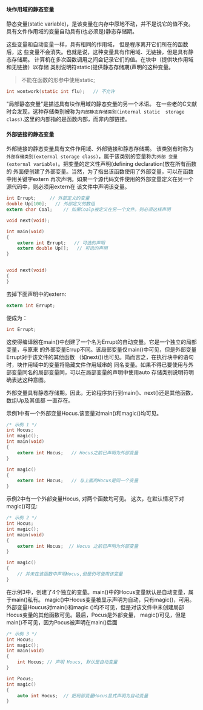 #### 块作用域的静态变量
静态变量(static variable)，是该变量在内存中原地不动，并不是说它的值不变。
具有文件作用域的变量自动具有(也必须是)静态存储期。

这些变量和自动变量一样，具有相同的作用域， 但是程序离开它们所在的函数后，这
些变量不会消失。也就是说，这种变量具有作用域、无链接，但是具有静态存储期。
计算机在多次函数调用之间会记录它们的值。在块中（提供块作用域和无链接）以存储
类别说明符static(提供静态存储期)声明的这种变量。


> 不能在函数的形参中使用static;
```c
int wontwork(static int flu);   // 不允许
```

"局部静态变量"是描述具有块作用域的静态变量的另一个术语。
在一些老的C文献时会发现，这种存储类别被称为`内部静态存储类别(internal static 
storage class)`.这里的内部指的是函数内部，而非内部链接。


####  外部链接的静态变量
外部链接的静态变量具有文件作用域、外部链接和静态存储期。
该类别有时称为`外部存储类别(external storage class)`，属于该类别的变量称为`外部
变量(external variable)`。把变量的定义性声明(defining declaration)放在所有函数的
外面便创建了外部变量。当然，为了指出该函数使用了外部变量，可以在函数中用关键字extern
再次声明。如果一个源代码文件使用的外部变量定义在另一个源代码中，则必须用extern在
该文件中声明该变量。

```c
int Errupt;     // 外部定义的变量
double Up[100];   // 外部定义的数组
extern char Coal;    // 如果Coalp被定义在另一个文件。则必须这样声明

void next(void);

int main(void)
{
	extern int Errupt;   // 可选的声明
	extern double Up[];   // 可选的声明
}


void next(void)
{
}
```

去掉下面声明中的extern:
```c
extern int Errupt;
```
便成为：
```c
int Errupt;
```
这使得编译器在main()中创建了一个名为Errupt的自动变量。它是一个独立的局部变量，与原来
的外部变量Errup不同。该局部变量仅main()中可见，但是外部变量Errupt对于该文件的其他函数
（如next())也可见。简而言之，在执行块中的语句时，块作用域中的变量将隐藏文件作用域串的
同名变量。如果不得已要使用与外部变量同名的局部变量同，可以在局部变量的声明中使用auto
存储类别说明符明确表达这种意图。

外部变量具有静态存储期。因此，无论程序执行到main()、next()还是其他函数，数组Up及其值都
一直存在。

示例1中有一个外部变量Hocus.该变量对main()和magic()均可见。
```c
/* 示例 1 */
int Hocus;
int magic();
int main(void)
{
	extern int Hocus;   // Hocus之前已声明为外部变量
}

int magic()
{
	extern int Hocus;   // 与上面的Hocus是同一个变量
}
```

示例2中有一个外部变量Hocus, 对两个函数均可见。
这次，在默认情况下对magic()可见:
```c
/* 示例 2 */
int Hocus;
int magic();
int main(void)
{
	extern int Hocus;  // Hocus 之前已声明为外部变量
}

int magic()
{
	// 并未在该函数中声明Hocus,但是仍可使用该变量
}
```

在示例3中，创建了4个独立的变量。main()中的Hocus变量默认是自动变量，属于main()私有。
magic()中Hocus变量被显示声明为自动，只有magic()，可用。外部变量Houcus对main()和magic
()均不可见，但是对该文件中未创建局部Hocus变量的其他函数可见。最后，Pocus是外部变量，
magic()可见，但是main()不可见，因为Pocus被声明在main()后面
```c
/* 示例 3 */
int Hocus;
int magic();
int main(void)
{
	int Hocus; // 声明 Houcs, 默认是自动变量
}

int Pocus;
int magic()
{
	auto int Hocus;  // 把局部变量Hocus显式声明为自动变量
}
```
